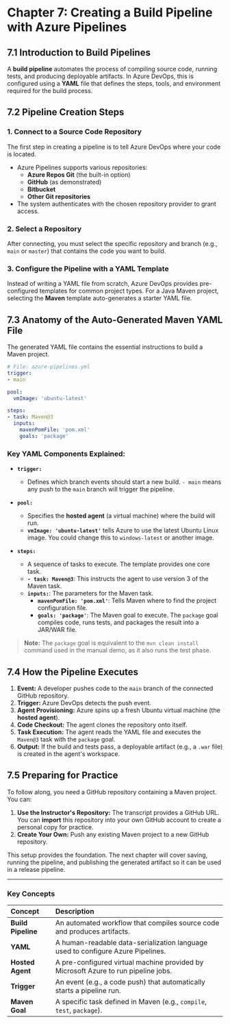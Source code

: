 # **Chapter 7: Creating a Build Pipeline with Azure Pipelines**

## **7.1 Introduction to Build Pipelines**

A **build pipeline** automates the process of compiling source code, running tests, and producing deployable artifacts. In Azure DevOps, this is configured using a **YAML** file that defines the steps, tools, and environment required for the build process.

## **7.2 Pipeline Creation Steps**

### **1. Connect to a Source Code Repository**
The first step in creating a pipeline is to tell Azure DevOps where your code is located.
*   Azure Pipelines supports various repositories:
    *   **Azure Repos Git** (the built-in option)
    *   **GitHub** (as demonstrated)
    *   **Bitbucket**
    *   **Other Git repositories**
*   The system authenticates with the chosen repository provider to grant access.

### **2. Select a Repository**
After connecting, you must select the specific repository and branch (e.g., `main` or `master`) that contains the code you want to build.

### **3. Configure the Pipeline with a YAML Template**
Instead of writing a YAML file from scratch, Azure DevOps provides pre-configured templates for common project types. For a Java Maven project, selecting the **Maven** template auto-generates a starter YAML file.

## **7.3 Anatomy of the Auto-Generated Maven YAML File**

The generated YAML file contains the essential instructions to build a Maven project.

```yaml
# File: azure-pipelines.yml
trigger:
- main

pool:
  vmImage: 'ubuntu-latest'

steps:
- task: Maven@3
  inputs:
    mavenPomFile: 'pom.xml'
    goals: 'package'
```

### **Key YAML Components Explained:**

*   **`trigger:`**
    *   Defines which branch events should start a new build. `- main` means any push to the `main` branch will trigger the pipeline.

*   **`pool:`**
    *   Specifies the **hosted agent** (a virtual machine) where the build will run.
    *   **`vmImage: 'ubuntu-latest'`** tells Azure to use the latest Ubuntu Linux image. You could change this to `windows-latest` or another image.

*   **`steps:`**
    *   A sequence of tasks to execute. The template provides one core task.
    *   **`- task: Maven@3`**: This instructs the agent to use version 3 of the Maven task.
    *   **`inputs:`**: The parameters for the Maven task.
        *   **`mavenPomFile: 'pom.xml'`**: Tells Maven where to find the project configuration file.
        *   **`goals: 'package'`**: The Maven goal to execute. The `package` goal compiles code, runs tests, and packages the result into a JAR/WAR file.

> **Note:** The `package` goal is equivalent to the `mvn clean install` command used in the manual demo, as it also runs the test phase.

## **7.4 How the Pipeline Executes**

1.  **Event:** A developer pushes code to the `main` branch of the connected GitHub repository.
2.  **Trigger:** Azure DevOps detects the push event.
3.  **Agent Provisioning:** Azure spins up a fresh Ubuntu virtual machine (the **hosted agent**).
4.  **Code Checkout:** The agent clones the repository onto itself.
5.  **Task Execution:** The agent reads the YAML file and executes the `Maven@3` task with the `package` goal.
6.  **Output:** If the build and tests pass, a deployable artifact (e.g., a `.war` file) is created in the agent's workspace.

## **7.5 Preparing for Practice**

To follow along, you need a GitHub repository containing a Maven project. You can:
1.  **Use the Instructor's Repository:** The transcript provides a GitHub URL. You can **import** this repository into your own GitHub account to create a personal copy for practice.
2.  **Create Your Own:** Push any existing Maven project to a new GitHub repository.

This setup provides the foundation. The next chapter will cover saving, running the pipeline, and publishing the generated artifact so it can be used in a release pipeline.

---

### **Key Concepts**

| Concept | Description |
| :--- | :--- |
| **Build Pipeline** | An automated workflow that compiles source code and produces artifacts. |
| **YAML** | A human-readable data-serialization language used to configure Azure Pipelines. |
| **Hosted Agent** | A pre-configured virtual machine provided by Microsoft Azure to run pipeline jobs. |
| **Trigger** | An event (e.g., a code push) that automatically starts a pipeline run. |
| **Maven Goal** | A specific task defined in Maven (e.g., `compile`, `test`, `package`). |
